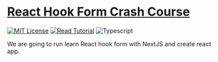 # [React Hook Form Crash Course](https://apoorv.blog/posts/react-hook-form-crash-course.html)

[![MIT License](https://badgen.now.sh/badge/License/MIT/blue)](https://github.com/apoorvmote/react-hook-form-crash-course/blob/main/License.md)
[![Read Tutorial](https://badgen.now.sh/badge/Read/Tutorial/purple)](https://apoorv.blog/posts/react-hook-form-crash-course.html)
![Typescript](https://badgen.net/badge/icon/typescript?icon=typescript&label)

We are going to run learn React hook form with NextJS and create react app. 
